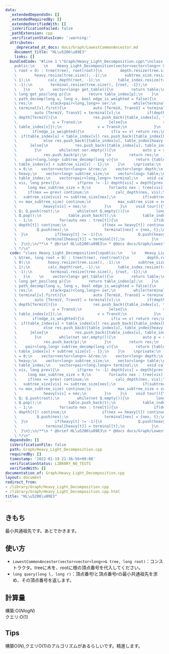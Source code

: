 ```yaml
---
data:
  _extendedDependsOn: []
  _extendedRequiredBy: []
  _extendedVerifiedWith: []
  _isVerificationFailed: false
  _pathExtension: cpp
  _verificationStatusIcon: ':warning:'
  attributes:
    _deprecated_at_docs: docs/Graph/LowestCommonAncestor.md
    document_title: "HL\u5206\u89E3"
    links: []
  bundledCode: "#line 1 \"Graph/Heavy_Light_Decomposition.cpp\"\nclass Heavy_Light_Decomposition{\n\
    public:\n    \n    Heavy_Light_Decomposition(vector<vector<long>> &tree, long\
    \ root = 0) : tree(tree), root(root){\n        depth.resize(tree.size(), 0);\n\
    \        heavy.resize(tree.size(), -1);\n        subtree_size.resize(tree.size(),\
    \ 1);\n        calc_depth(root, -1);\n        table_index.resize(tree.size(),\
    \ -1);\n        terminal.resize(tree.size(), {root, -1});\n        tour();\n \
    \   }\n    \n    vector<long> get_table(){\n        return table;\n    }\n   \
    \ long get_pos(long p){\n        return table_index[p];\n    }\n    \n    vector<pair<long,long>>\
    \ path_decomp(long u, long v, bool edge_is_weighted = false){\n        vector<pair<long,long>>\
    \ res;\n        stack<pair<long,long>> ser;\n        while(terminal[u].first !=\
    \ terminal[v].first){\n            auto [TermiU, TransU] = terminal[u];\n    \
    \        auto [TermiV, TransV] = terminal[v];\n            if(depth[TermiU] >=\
    \ depth[TermiV]){\n                res.push_back({table_index[u], table_index[TermiU]});\n\
    \                u = TransU;\n            }else{\n                ser.push({table_index[TermiV],\
    \ table_index[v]});\n                v = TransV;\n            }\n        }\n \
    \       if(edge_is_weighted){\n            if(u == v) return res;\n          \
    \  if(table_index[u] < table_index[v]) res.push_back({table_index[heavy[u]], table_index[v]});\n\
    \            else res.push_back({table_index[u], table_index[heavy[v]]});\n  \
    \      }else{\n            res.push_back({table_index[u], table_index[v]});\n\
    \        }\n        while(not ser.empty()){\n            auto p = ser.top(); ser.pop();\n\
    \            res.push_back(p);\n        }\n        return res;\n    }\n    \n\
    \    pair<long,long> subtree_decomp(long v){\n        return {table_index[v],\
    \ table_index[v] + subtree_size[v] - 1};\n    }\n    \nprivate:\n    long root\
    \ = 0;\n    vector<vector<long>> &tree;\n    vector<long> depth;\n    vector<long>\
    \ heavy;\n    vector<long> subtree_size;\n    vector<long> table;\n    vector<long>\
    \ table_index;\n    vector<pair<long,long>> terminal;\n    void calc_depth(long\
    \ vis, long prev){\n        if(prev != -1) depth[vis] = depth[prev] + 1;\n   \
    \     long max_subtree_size = 0;\n        for(auto nex : tree[vis]){\n       \
    \     if(nex == prev) continue;\n            calc_depth(nex, vis);\n         \
    \   subtree_size[vis] += subtree_size[nex];\n            if(subtree_size[nex]\
    \ <= max_subtree_size) continue;\n            max_subtree_size = subtree_size[nex];\n\
    \            heavy[vis] = nex;\n        }\n    }\n    void tour(){\n        stack<long>\
    \ Q; Q.push(root);\n        while(not Q.empty()){\n            long t = Q.top();\
    \ Q.pop();\n            table.push_back(t);\n            table_index[t] = table.size()\
    \ - 1;\n            for(auto nex : tree[t]){\n                if(depth[nex] <\
    \ depth[t]) continue;\n                if(nex == heavy[t]) continue;\n       \
    \         Q.push(nex);\n                terminal[nex] = {nex, t};\n          \
    \  }\n            if(heavy[t] != -1){\n                Q.push(heavy[t]);\n   \
    \             terminal[heavy[t]] = terminal[t];\n            }\n        }\n  \
    \  }\n};\n/**\n * @brief HL\u5206\u89E3\n * @docs docs/Graph/LowestCommonAncestor.md\n\
    \ */\n"
  code: "class Heavy_Light_Decomposition{\npublic:\n    \n    Heavy_Light_Decomposition(vector<vector<long>>\
    \ &tree, long root = 0) : tree(tree), root(root){\n        depth.resize(tree.size(),\
    \ 0);\n        heavy.resize(tree.size(), -1);\n        subtree_size.resize(tree.size(),\
    \ 1);\n        calc_depth(root, -1);\n        table_index.resize(tree.size(),\
    \ -1);\n        terminal.resize(tree.size(), {root, -1});\n        tour();\n \
    \   }\n    \n    vector<long> get_table(){\n        return table;\n    }\n   \
    \ long get_pos(long p){\n        return table_index[p];\n    }\n    \n    vector<pair<long,long>>\
    \ path_decomp(long u, long v, bool edge_is_weighted = false){\n        vector<pair<long,long>>\
    \ res;\n        stack<pair<long,long>> ser;\n        while(terminal[u].first !=\
    \ terminal[v].first){\n            auto [TermiU, TransU] = terminal[u];\n    \
    \        auto [TermiV, TransV] = terminal[v];\n            if(depth[TermiU] >=\
    \ depth[TermiV]){\n                res.push_back({table_index[u], table_index[TermiU]});\n\
    \                u = TransU;\n            }else{\n                ser.push({table_index[TermiV],\
    \ table_index[v]});\n                v = TransV;\n            }\n        }\n \
    \       if(edge_is_weighted){\n            if(u == v) return res;\n          \
    \  if(table_index[u] < table_index[v]) res.push_back({table_index[heavy[u]], table_index[v]});\n\
    \            else res.push_back({table_index[u], table_index[heavy[v]]});\n  \
    \      }else{\n            res.push_back({table_index[u], table_index[v]});\n\
    \        }\n        while(not ser.empty()){\n            auto p = ser.top(); ser.pop();\n\
    \            res.push_back(p);\n        }\n        return res;\n    }\n    \n\
    \    pair<long,long> subtree_decomp(long v){\n        return {table_index[v],\
    \ table_index[v] + subtree_size[v] - 1};\n    }\n    \nprivate:\n    long root\
    \ = 0;\n    vector<vector<long>> &tree;\n    vector<long> depth;\n    vector<long>\
    \ heavy;\n    vector<long> subtree_size;\n    vector<long> table;\n    vector<long>\
    \ table_index;\n    vector<pair<long,long>> terminal;\n    void calc_depth(long\
    \ vis, long prev){\n        if(prev != -1) depth[vis] = depth[prev] + 1;\n   \
    \     long max_subtree_size = 0;\n        for(auto nex : tree[vis]){\n       \
    \     if(nex == prev) continue;\n            calc_depth(nex, vis);\n         \
    \   subtree_size[vis] += subtree_size[nex];\n            if(subtree_size[nex]\
    \ <= max_subtree_size) continue;\n            max_subtree_size = subtree_size[nex];\n\
    \            heavy[vis] = nex;\n        }\n    }\n    void tour(){\n        stack<long>\
    \ Q; Q.push(root);\n        while(not Q.empty()){\n            long t = Q.top();\
    \ Q.pop();\n            table.push_back(t);\n            table_index[t] = table.size()\
    \ - 1;\n            for(auto nex : tree[t]){\n                if(depth[nex] <\
    \ depth[t]) continue;\n                if(nex == heavy[t]) continue;\n       \
    \         Q.push(nex);\n                terminal[nex] = {nex, t};\n          \
    \  }\n            if(heavy[t] != -1){\n                Q.push(heavy[t]);\n   \
    \             terminal[heavy[t]] = terminal[t];\n            }\n        }\n  \
    \  }\n};\n/**\n * @brief HL\u5206\u89E3\n * @docs docs/Graph/LowestCommonAncestor.md\n\
    \ */\n"
  dependsOn: []
  isVerificationFile: false
  path: Graph/Heavy_Light_Decomposition.cpp
  requiredBy: []
  timestamp: '2022-01-19 21:36:56+09:00'
  verificationStatus: LIBRARY_NO_TESTS
  verifiedWith: []
documentation_of: Graph/Heavy_Light_Decomposition.cpp
layout: document
redirect_from:
- /library/Graph/Heavy_Light_Decomposition.cpp
- /library/Graph/Heavy_Light_Decomposition.cpp.html
title: "HL\u5206\u89E3"
---
```

## きもち

最小共通祖先です。あとでかきます。  

## 使い方  
- `LowestCommonAncestor(vector<vector<long>>& tree, long root)`：コンストラクタ。treeに木を、rootに根の頂点番号を代入してください。  
- `long query(long l, long r)`：頂点番号lと頂点番号rの最小共通祖先を求め、その頂点番号を返します。  

## 計算量

構築:$\mathrm{O}(NlogN)$  
クエリ:$\mathrm{O}(1)$  

## Tips

構築$\mathrm{O}(N)$,クエリ$\mathrm{O}(1)$のアルゴリズムがあるらしいです。精進します。  

